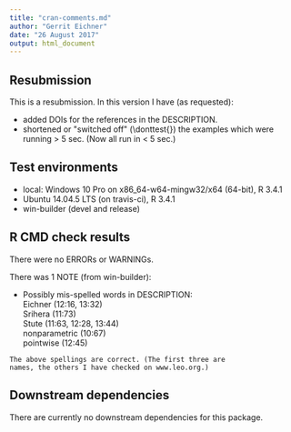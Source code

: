 ```yaml
---
title: "cran-comments.md"
author: "Gerrit Eichner"
date: "26 August 2017"
output: html_document
---
```


## Resubmission
This is a resubmission. In this version I have (as requested):  
* added DOIs for the references in the DESCRIPTION.  
* shortened or "switched off" (\donttest{}) the examples which
  were running > 5 sec. (Now all run in < 5 sec.) 

## Test environments
* local: Windows 10 Pro on x86_64-w64-mingw32/x64 (64-bit), R 3.4.1
* Ubuntu 14.04.5 LTS (on travis-ci), R 3.4.1
* win-builder (devel and release)

## R CMD check results
There were no ERRORs or WARNINGs. 

There was 1 NOTE (from win-builder):

* Possibly mis-spelled words in DESCRIPTION:  
  Eichner (12:16, 13:32)  
  Srihera (11:73)  
  Stute (11:63, 12:28, 13:44)  
  nonparametric (10:67)  
  pointwise (12:45)  
```
The above spellings are correct. (The first three are
names, the others I have checked on www.leo.org.)
```

## Downstream dependencies
There are currently no downstream dependencies for this
package.
